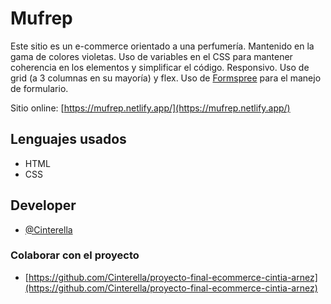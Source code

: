 
# Mufrep

Este sitio es un e-commerce orientado a una perfumería.
Mantenido en la gama de colores violetas. 
Uso de variables en el CSS para mantener coherencia en los elementos y simplificar el código.
Responsivo.
Uso de grid (a 3 columnas en su mayoría) y flex. 
Uso de [Formspree](https://formspree.io/) para el manejo de formulario.

Sitio online: [https://mufrep.netlify.app/](https://mufrep.netlify.app/)
## Lenguajes usados

 - HTML
 - CSS
## Developer

- [@Cinterella](https://github.com/Cinterella/)

### Colaborar con el proyecto

- [https://github.com/Cinterella/proyecto-final-ecommerce-cintia-arnez](https://github.com/Cinterella/proyecto-final-ecommerce-cintia-arnez)